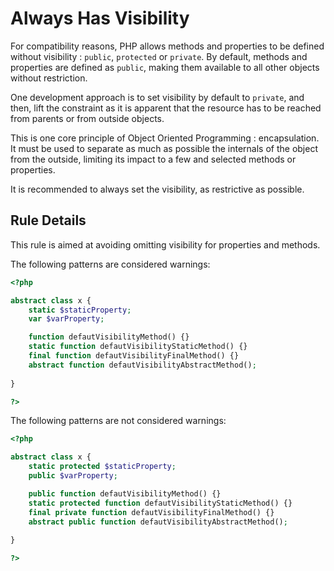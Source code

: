 <!-- Good Practices -->
# Always Has Visibility

For compatibility reasons, PHP allows methods and properties to be defined without visibility : `public`, `protected` or `private`. By default, methods and properties are defined as `public`, making them available to all other objects without restriction.

One development approach is to set visibility by default to `private`, and then, lift the constraint as it is apparent that the resource has to be reached from parents or from outside objects. 

This is one core principle of Object Oriented Programming : encapsulation. It must be used to separate as much as possible the internals of the object from the outside, limiting its impact to a few and selected methods or properties. 

It is recommended to always set the visibility, as restrictive as possible.

## Rule Details

This rule is aimed at avoiding omitting visibility for properties and methods.

The following patterns are considered warnings:

```php
<?php

abstract class x {
	static $staticProperty;
	var $varProperty;

	function defautVisibilityMethod() {}
	static function defautVisibilityStaticMethod() {}
	final function defautVisibilityFinalMethod() {}
	abstract function defautVisibilityAbstractMethod();
	
}

?>
```

The following patterns are not considered warnings:

```php
<?php

abstract class x {
	static protected $staticProperty;
	public $varProperty;

	public function defautVisibilityMethod() {}
	static protected function defautVisibilityStaticMethod() {}
	final private function defautVisibilityFinalMethod() {}
	abstract public function defautVisibilityAbstractMethod();
	
}

?>
```

<!--
### Options

## When Not To Use It

## Further Readings
-->

